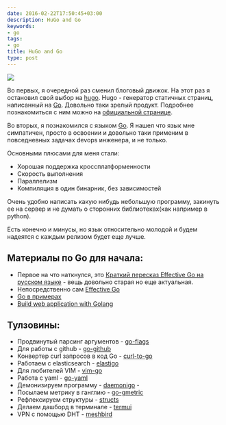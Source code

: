 ```yaml
---
date: 2016-02-22T17:50:45+03:00
description: HuGo and Go
keywords:
- go
tags:
- go
title: HuGo and Go
type: post
---
```


![](/images/2016/02/gopher_head.png)

Во первых, я очередной раз сменил блоговый движок. На этот раз я остановил свой выбор на [hugo](http://gohugo.io). Hugo - генератор статичных страниц, написанный на [Go](https://golang.org/). Довольно таки зрелый продукт. Подробнее познакомиться с ним можно на [официальной странице](http://gohugo.io).

Во вторых, я познакомился с языком [Go](https://golang.org). Я нашел что язык мне симпатичен, просто в освоении и довольно таки применим в повседневных задачах devops инженера, и не только.

Основными плюсами для меня стали:

-	Хорошая поддержка кроссплатформенности
-	Скорость выполнения
-	Параллелизм
-	Компиляция в один бинарник, без зависимостей

Очень удобно написать какую нибудь небольшую программу, закинуть ее на сервер и не думать о сторонних библиотеках(как например в python).

Есть конечно и минусы, но язык относительно молодой и будем надеятся с каждым релизом будет еще лучше.

Материалы по Go для начала:
---------------------------

-	Первое на что наткнулся, это [Краткий пересказ Effective Go на русском языке](http://eao197.narod.ru/desc/short_effective_go.html) - вещь довольно старая но еще актуальная.
-	Непосредственно сам [Effective Go](https://golang.org/doc/effective_go.html)
-	[Go в примерах](https://gobyexample.com/)
-	[Build web application with Golang](https://www.gitbook.com/book/astaxie/build-web-application-with-golang/details)

Тулзовины:
----------

-	Продвинутый парсинг аргументов - [go-flags](https://github.com/jessevdk/go-flags)
-	Для работы с github - [go-github](https://github.com/google/go-github)
-	Конвертер curl запросов в код Go - [curl-to-go](http://mholt.github.io/curl-to-go/)
-	Работаем с elasticsearch - [elastigo](https://github.com/mattbaird/elastigo)
-	Для любителей VIM - [vim-go](https://github.com/fatih/vim-go)
-	Работа с yaml - [go-yaml](https://github.com/go-yaml/yaml)
-	Демонизируем программу - [daemonigo](https://github.com/tyranron/daemonigo) -
-	Посылаем метрику в ганглию - [go-gmetric](https://github.com/jbuchbinder/go-gmetric)
-	Рефлексируем структуры - [structs](https://github.com/fatih/structs)
-	Делаем дашборд в терминале - [termui](https://github.com/gizak/termui)
-	VPN с помощью DHT - [meshbird](https://github.com/meshbird/meshbird)
